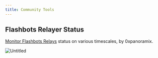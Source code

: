 ```yaml
---
title: Community Tools
---
```


## Flashbots Relayer Status

[Monitor Flashbots Relays](https://0xpanoramix.github.io/flashbots-boost-status/) status on various timescales, by 0xpanoramix.

![Untitled](https://www.notion.so/image/https%3A%2F%2Fs3-us-west-2.amazonaws.com%2Fsecure.notion-static.com%2F4c213924-8672-4c83-9e9f-605c5399503d%2FUntitled.png?table=block&id=5fce516f-d542-4ff1-8f46-a2f127897e49&spaceId=075d04b3-e5c0-4a97-8020-80f2e2b2206e&width=2000&userId=5d4ec963-edaf-46de-9bbd-bec711cebde4&cache=v2)